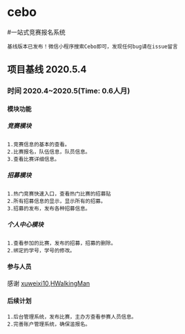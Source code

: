 # cebo
#一站式竞赛报名系统
    
    基线版本已发布！微信小程序搜索Cebo即可，发现任何bug请在issue留言
## 项目基线 2020.5.4
### 时间 2020.4~2020.5(Time: 0.6人月)
#### 模块功能
##### 竞赛模块
    1.竞赛信息的基本的查看。
    2.比赛报名，队伍信息，队员信息。
    3.查看比赛详细信息。
##### 招募模块
    1.热门竞赛快速入口，查看热门比赛的招募贴
    2.所有招募信息的显示，显示所有的招募。
    3.招募的发布，发布各种招募信息。
##### 个人中心模块
    1.查看参加的比赛，发布的招募，招募的删除。
    2.绑定的学号，学号的修改。
#### 参与人员
感谢 [xuweixi10](https://github.com/xuweixi10),[HWalkingMan](https://github.com/HWalkingMan)

#### 后续计划
    1.后台管理系统，发布比赛，主办方查看参赛人员信息。
    2.完善账户管理系统，确保滥报名。
